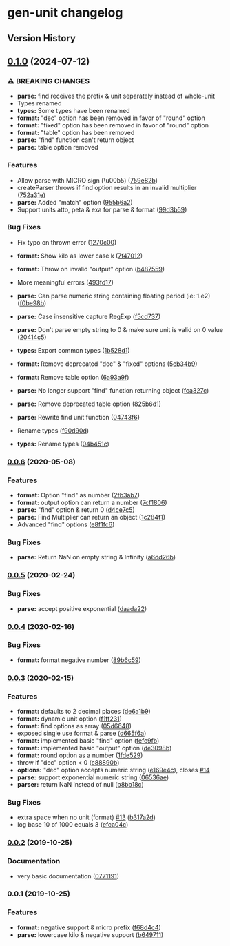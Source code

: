# gen-unit changelog

## Version History

## [0.1.0](https://github.com/manferlo81/gen-unit/compare/v0.0.6...v0.1.0) (2024-07-12)

### ⚠ BREAKING CHANGES

* **parse:** find receives the prefix & unit separately instead of whole-unit
* Types renamed
* **types:** Some types have been renamed
* **format:** "dec" option has been removed in favor of "round" option
* **format:** "fixed" option has been removed in favor of "round" option
* **format:** "table" option has been removed
* **parse:** "find" function can't return object
* **parse:** table option removed

### Features

* Allow parse with MICRO sign (\u00b5) ([759e82b](https://github.com/manferlo81/gen-unit/commit/759e82b164865a44fa75f122bd60babbda017743))
* createParser throws if find option results in an invalid multiplier ([752a31e](https://github.com/manferlo81/gen-unit/commit/752a31e7ea9416e96a25939465037f0d7c1b4344))
* **parse:** Added "match" option ([955b6a2](https://github.com/manferlo81/gen-unit/commit/955b6a2a9bab6f1e04ad15df583f3350e65fb1da))
* Support units atto, peta & exa for parse & format ([99d3b59](https://github.com/manferlo81/gen-unit/commit/99d3b59dd0c63db7611330e9db0a031460ec1c02))

### Bug Fixes

* Fix typo on thrown error ([1270c00](https://github.com/manferlo81/gen-unit/commit/1270c0019f34d52fc6ffd8f2cc84411433daeab3))
* **format:** Show kilo as lower case k ([7f47012](https://github.com/manferlo81/gen-unit/commit/7f47012c3281d782152df2f07fdbe9023269f77d))
* **format:** Throw on invalid "output" option ([b487559](https://github.com/manferlo81/gen-unit/commit/b487559e83c387f9a9d199a2e7c59f92668b5582))
* More meaningful errors ([493fd17](https://github.com/manferlo81/gen-unit/commit/493fd17d518c8084ff03b2a30df33115d6949a7e))
* **parse:** Can parse numeric string containing floating period (ie: 1.e2) ([f0be98b](https://github.com/manferlo81/gen-unit/commit/f0be98b8f7c2a5dae0393c7a08370e92cea8b4d9))
* **parse:** Case insensitive capture RegExp ([f5cd737](https://github.com/manferlo81/gen-unit/commit/f5cd737fb6847d54f142b7a2a2df06c082ecb7db))
* **parse:** Don't parse empty string to 0 & make sure unit is valid on 0 value ([20414c5](https://github.com/manferlo81/gen-unit/commit/20414c5a3c213e64899190c45b10e0f12039b35a))
* **types:** Export common types ([1b528d1](https://github.com/manferlo81/gen-unit/commit/1b528d1c71e27f27e71f75d4c0bda268cafbd3ba))

* **format:** Remove deprecated "dec" & "fixed" options ([5cb34b9](https://github.com/manferlo81/gen-unit/commit/5cb34b9ed5d0f9c30a4596e768274e0d6ee95a8c))
* **format:** Remove table option ([6a93a9f](https://github.com/manferlo81/gen-unit/commit/6a93a9f36edebc3b854166bac4b2cb1ffc7ba8ea))
* **parse:** No longer support "find" function returning object ([fca327c](https://github.com/manferlo81/gen-unit/commit/fca327c829e4ce1ab0240ffffd5cf0a8d65a987f))
* **parse:** Remove deprecated table option ([825b6d1](https://github.com/manferlo81/gen-unit/commit/825b6d1b08c34bfb6236fbf7d0cbd36b14637dc9))
* **parse:** Rewrite find unit function ([04743f6](https://github.com/manferlo81/gen-unit/commit/04743f635b0dacbb0bfba3e3897b5f57a633deb1))
* Rename types ([f90d90d](https://github.com/manferlo81/gen-unit/commit/f90d90d1924e87bdcc964be52c88cd2f38827095))
* **types:** Rename types ([04b451c](https://github.com/manferlo81/gen-unit/commit/04b451c65e89daa3cdf026d719f097fb30678210))

### [0.0.6](https://github.com/manferlo81/gen-unit/compare/v0.0.5...v0.0.6) (2020-05-08)

### Features

* **format:** Option "find" as number ([2fb3ab7](https://github.com/manferlo81/gen-unit/commit/2fb3ab7db02a21edba4cfc6666b0ea4e9f9bd624))
* **format:** output option can return a number ([7cf1806](https://github.com/manferlo81/gen-unit/commit/7cf18065ec4ae22909fa7fbde223f038e8cebbe1))
* **parse:** "find" option & return 0 ([d4ce7c5](https://github.com/manferlo81/gen-unit/commit/d4ce7c587441a7d21f544baf6dbdf55d82183947))
* **parse:** Find Multiplier can return an object ([1c284f1](https://github.com/manferlo81/gen-unit/commit/1c284f196d172583c154ebde3b7f28c88bbbf69f))
* Advanced "find" options ([e8f1fc6](https://github.com/manferlo81/gen-unit/commit/e8f1fc6454e7b636903927e3d9798c0fea524d8d))

### Bug Fixes

* **parse:** Return NaN on empty string & Infinity ([a6dd26b](https://github.com/manferlo81/gen-unit/commit/a6dd26bf064328ff4bd1b48b56ebfc06651ce3e5))

### [0.0.5](https://github.com/manferlo81/gen-unit/compare/v0.0.4...v0.0.5) (2020-02-24)

### Bug Fixes

* **parse:** accept positive exponential ([daada22](https://github.com/manferlo81/gen-unit/commit/daada2215b7b06c7de519e7b9651b7a39da9e215))

### [0.0.4](https://github.com/manferlo81/gen-unit/compare/v0.0.3...v0.0.4) (2020-02-16)

### Bug Fixes

* **format:** format negative number ([89b6c59](https://github.com/manferlo81/gen-unit/commit/89b6c59efe6c08e7926b684e2f05cce2bf4d155e))

### [0.0.3](https://github.com/manferlo81/gen-unit/compare/v0.0.2...v0.0.3) (2020-02-15)

### Features

* **format:**  defaults to 2 decimal places ([de6a1b9](https://github.com/manferlo81/gen-unit/commit/de6a1b9c82909d19a3a78e86a90e009c3a33b101))
* **format:** dynamic unit option ([f1ff231](https://github.com/manferlo81/gen-unit/commit/f1ff231ff045fa917f17a15619a0f9a3197d492b))
* **format:** find options as array ([05d6648](https://github.com/manferlo81/gen-unit/commit/05d6648eb817ff51ee60ee8c6e50df03b6c719c1))
* exposed single use format & parse ([d665f6a](https://github.com/manferlo81/gen-unit/commit/d665f6a0f126060578e550bac954aa0c3e803026))
* **format:** implemented basic "find" option ([fefc9fb](https://github.com/manferlo81/gen-unit/commit/fefc9fb4dbdbb9dec97de9764ea3104cfaa599f3))
* **format:** implemented basic "output" option ([de3098b](https://github.com/manferlo81/gen-unit/commit/de3098b546fb7fb869df7d204a4092cc74488114))
* **format:** round option as a number ([1fde529](https://github.com/manferlo81/gen-unit/commit/1fde5297dfe65e1e577219de9dc94151cb4dbe70))
* throw if "dec" option < 0 ([c88890b](https://github.com/manferlo81/gen-unit/commit/c88890bcc62fadb2ed734a3b6264c3af7a59a8a9))
* **options:** "dec" option accepts numeric string ([e169e4c](https://github.com/manferlo81/gen-unit/commit/e169e4c61929d9f8baf54b9c786d850b133b9320)), closes [#14](https://github.com/manferlo81/gen-unit/issues/14)
* **parse:** support exponential numeric string ([06536ae](https://github.com/manferlo81/gen-unit/commit/06536aeb6d0a1fcd10379b2629142c910b123911))
* **parser:** return NaN instead of null ([b8bb18c](https://github.com/manferlo81/gen-unit/commit/b8bb18cf919e5ec4f6aba2c48a582a4d8988651c))

### Bug Fixes

* extra space when no unit (format) [#13](https://github.com/manferlo81/gen-unit/issues/13) ([b317a2d](https://github.com/manferlo81/gen-unit/commit/b317a2d74df5c50ca158d596885aa5ec5884774e))
* log base 10 of 1000 equals 3 ([efca04c](https://github.com/manferlo81/gen-unit/commit/efca04c3c75f07a892c2c3b5b126ba672b05598f))

### [0.0.2](https://github.com/manferlo81/gen-unit/compare/v0.0.1...v0.0.2) (2019-10-25)

### Documentation

* very basic documentation ([0771191](https://github.com/manferlo81/gen-unit/commit/077119188767ad2d9ee0d1458519f2bb1bae7a88))

### 0.0.1 (2019-10-25)

### Features

* **format:** negative support & micro prefix ([f68d4c4](https://github.com/manferlo81/gen-unit/commit/f68d4c49e51a5b1d308007ce10fb79ef65da8eda))
* **parse:** lowercase kilo & negative support ([b649711](https://github.com/manferlo81/gen-unit/commit/b6497110fe2d9c5b7584e4f00a56d7efbca092a8))
